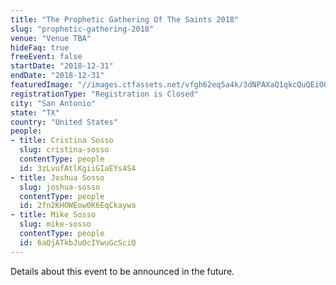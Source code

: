 ```yaml
---
title: "The Prophetic Gathering Of The Saints 2018"
slug: "prophetic-gathering-2018"
venue: "Venue TBA"
hideFaq: true
freeEvent: false
startDate: "2018-12-31"
endDate: "2018-12-31"
featuredImage: "//images.ctfassets.net/vfgh62eq5a4k/3dNPAXaQ1qkcQuQEiOQs4S/7688f01fa99d7d62dd2dffa6fcb13928/ray-hennessy-299620-unsplash__1_.jpg"
registrationType: "Registration is Closed"
city: "San Antonio"
state: "TX"
country: "United States"
people:
- title: Cristina Sosso
  slug: cristina-sosso
  contentType: people
  id: 3zLvufAtlKgiiGIaEYs4S4
- title: Joshua Sosso
  slug: joshua-sosso
  contentType: people
  id: 2fn2KHOWEow0K6EqCkaywa
- title: Mike Sosso
  slug: mike-sosso
  contentType: people
  id: 6aQjATkbJuOcIYwuGcSciQ
---
```

Details about this event to be announced in the future.
